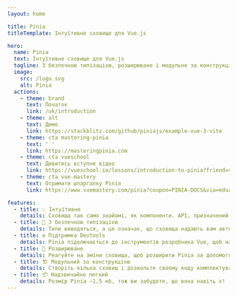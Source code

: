 ```yaml
---
layout: home

title: Pinia
titleTemplate: Інтуїтивне сховище для Vue.js

hero:
  name: Pinia
  text: Інтуїтивне сховище для Vue.js
  tagline: З безпечною типізацією, розширюване і модульне за конструкцією. Можна навіть забути, що ви використовуєте сховище.
  image:
    src: /logo.svg
    alt: Pinia
  actions:
    - theme: brand
      text: Початок
      link: /uk/introduction
    - theme: alt
      text: Демо
      link: https://stackblitz.com/github/piniajs/example-vue-3-vite
    - theme: cta mastering-pinia
      text: ' '
      link: https://masteringpinia.com
    - theme: cta vueschool
      text: Дивитись вступне відео
      link: https://vueschool.io/lessons/introduction-to-pinia?friend=vuerouter&utm_source=pinia&utm_medium=link&utm_campaign=homepage
    - theme: cta vue-mastery
      text: Отримати шпаргалку Pinia
      link: https://www.vuemastery.com/pinia?coupon=PINIA-DOCS&via=eduardo

features:
  - title: 💡 Інтуїтивне
    details: Сховища так само знайомі, як компоненти. API, призначений для створення добре організованих сховищ.
  - title: 🔑 З безпечною типізацією
    details: Типи виводяться, а це означає, що сховища надають вам автозаповнення навіть у JavaScript!
  - title: ⚙️ Підтримка Devtools
    details: Pinia підключається до інструментів розробника Vue, щоб надати вам покращений досвід розробки як у Vue 2, так і у Vue 3.
  - title: 🔌 Розширюване
    details: Реагуйте на зміни сховища, щоб розширити Pinia за допомогою транзакцій, синхронізації локального сховища, тощо.
  - title: 🏗 Модульний за конструкцією
    details: Створіть кілька сховищ і дозвольте своєму коду комплектувальника автоматично розділити їх.
  - title: 📦 Надзвичайно легкий
    details: Розмір Pinia ~1,5 кб, тож ви забудете, що вона навіть є!
---
```


<script setup>
import HomeSponsors from '.vitepress/theme/components/HomeSponsors.vue'
import '.vitepress/theme/styles/home-links.css'
</script>

<HomeSponsors />
